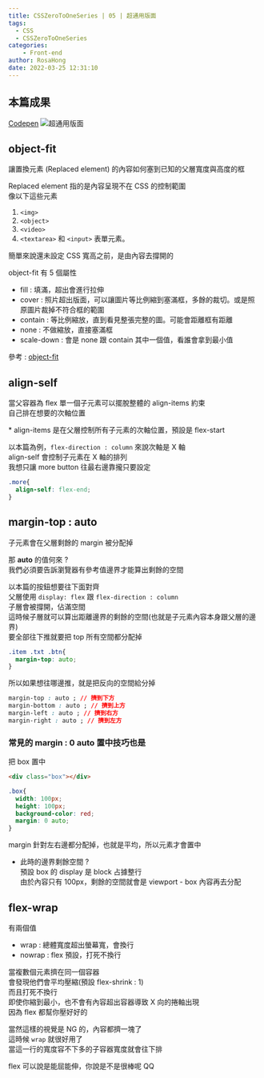 ```yaml
---
title: CSSZeroToOneSeries | 05 | 超通用版面
tags:
  - CSS
  - CSSZeroToOneSeries
categories:
	- Front-end
author: RosaHong
date: 2022-03-25 12:31:10
---
```


## 本篇成果
[Codepen](https://codepen.io/shan473/pen/yLPqLWg)
![超通用版面](https://dsm01pap006files.storage.live.com/y4mHj3lx_2ZCP6jUJJdmg3J0yQ1okzs2onLtZoKl8Xl9-SHWo5R76rhJJOxB0CCcCpsr4mjLPVhk5vDB68y-tAOu5tf-ZNbKOE3h4Sre1TfJSvHP0v2J8P8TvUahMIXlTHuDmVXPLF8B_iY-H2YRC15q7MtFqTN40Pi1Q79x-NpaPicKK8MhjlUTMAusYM6_kFp?width=660&height=377&cropmode=none)
<!-- more -->
## object-fit  
讓置換元素 (Replaced element) 的內容如何塞到已知的父層寬度與高度的框  

Replaced element 指的是內容呈現不在 CSS 的控制範圍   
像以下這些元素  
1. `<img>`
2. `<object>` 
3. `<video>` 
4. `<textarea>` 和 `<input>` 表單元素。

簡單來說還未設定 CSS 寬高之前，是由內容去撐開的  

object-fit 有 5 個屬性   
- fill : 填滿，超出會進行拉伸
- cover : 照片超出版面，可以讓圖片等比例縮到塞滿框，多餘的裁切。或是照原圖片裁掉不符合框的範圍
- contain : 等比例縮放，直到看見整張完整的圖。可能會距離框有距離  
- none : 不做縮放，直接塞滿框
- scale-down : 會是 none 跟 contain 其中一個值，看誰會拿到最小值

參考 : [object-fit](https://developer.mozilla.org/zh-CN/docs/Web/CSS/object-fit)  

## align-self  
當父容器為 flex 
單一個子元素可以擺脫整體的 align-items 約束    
自己排在想要的次軸位置  

\* align-items 是在父層控制所有子元素的次軸位置，預設是 flex-start       

以本篇為例，`flex-direction : column` 來說次軸是 X 軸  
align-self 會控制子元素在 X 軸的排列  
我想只讓 more button 往最右邊靠攏只要設定  
```css
.more{
  align-self: flex-end;
}
```

## margin-top : auto  
子元素會在父層剩餘的 margin 被分配掉  

那 **auto** 的值何來 ?  
我們必須要告訴瀏覽器有參考值邊界才能算出剩餘的空間  

以本篇的按鈕想要往下面對齊  
父層使用 `display: flex` 跟 `flex-direction : column`  
子層會被撐開，佔滿空間  
這時候子層就可以算出距離邊界的剩餘的空間(也就是子元素內容本身跟父層的邊界)  
要全部往下推就要把 top 所有空間都分配掉 

```css
.item .txt .btn{
  margin-top: auto;
}
```

所以如果想往哪邊推，就是把反向的空間給分掉   
```css
margin-top : auto ; // 擠到下方
margin-bottom : auto ; // 擠到上方
margin-left : auto ; // 擠到右方
margin-right : auto ; // 擠到左方
```

### 常見的 margin : 0 auto 置中技巧也是
把 box 置中
```html
<div class="box"></div>
```
```css
.box{
  width: 100px;
  height: 100px;
  background-color: red;
  margin: 0 auto;
}
```
margin 針對左右邊都分配掉，也就是平均，所以元素才會置中  

- 此時的邊界剩餘空間 ?    
  預設 box 的 display 是 block 占據整行    
  由於內容只有 100px，剩餘的空間就會是 viewport - box 內容再去分配    

## flex-wrap
有兩個值
- wrap  : 總體寬度超出螢幕寬，會換行
- nowrap : flex 預設，打死不換行

當複數個元素擠在同一個容器  
會發現他們會平均壓縮(預設 flex-shrink : 1)    
而且打死不換行  
即使你縮到最小，也不會有內容超出容器導致 X 向的捲軸出現  
因為 flex 都幫你壓好好的  

當然這樣的視覺是 NG 的，內容都擠一塊了  
這時候 `wrap` 就很好用了  
當這一行的寬度容不下多的子容器寬度就會往下排   

flex 可以說是能屈能伸，你說是不是很棒呢 QQ  


